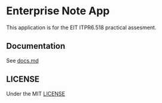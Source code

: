 # Enterprise Note App

This application is for the EIT ITPR6.518 practical assesment.

## Documentation

See [docs.md](docs/docs.md)

## LICENSE

Under the MIT [LICENSE](license)